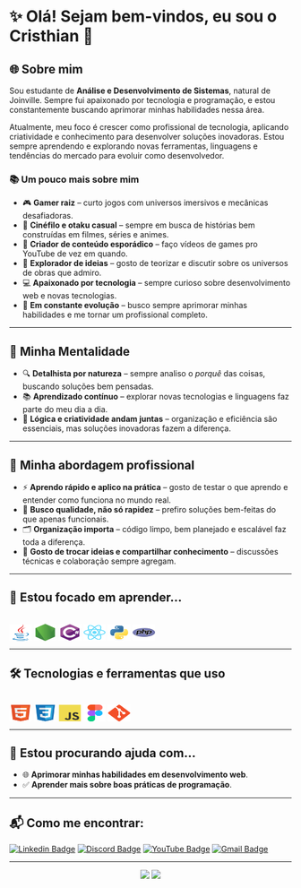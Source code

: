 # ✨ Olá! Sejam bem-vindos, eu sou o Cristhian 🙌

## 🌐 Sobre mim
Sou estudante de **Análise e Desenvolvimento de Sistemas**, natural de Joinville. Sempre fui apaixonado por tecnologia e programação, e estou constantemente buscando aprimorar minhas habilidades nessa área.

Atualmente, meu foco é crescer como profissional de tecnologia, aplicando criatividade e conhecimento para desenvolver soluções inovadoras. Estou sempre aprendendo e explorando novas ferramentas, linguagens e tendências do mercado para evoluir como desenvolvedor.

### 📚 Um pouco mais sobre mim  
- 🎮 **Gamer raiz** – curto jogos com universos imersivos e mecânicas desafiadoras.  
- 🍿 **Cinéfilo e otaku casual** – sempre em busca de histórias bem construídas em filmes, séries e animes.  
- 🎥 **Criador de conteúdo esporádico** – faço vídeos de games pro YouTube de vez em quando.  
- 🧠 **Explorador de ideias** – gosto de teorizar e discutir sobre os universos de obras que admiro.  
- 💻 **Apaixonado por tecnologia** – sempre curioso sobre desenvolvimento web e novas tecnologias.  
- 🚀 **Em constante evolução** – busco sempre aprimorar minhas habilidades e me tornar um profissional completo.  

---

## 🧠 Minha Mentalidade  
- 🔍 **Detalhista por natureza** – sempre analiso o *porquê* das coisas, buscando soluções bem pensadas.  
- 📚 **Aprendizado contínuo** – explorar novas tecnologias e linguagens faz parte do meu dia a dia.  
- 🎨 **Lógica e criatividade andam juntas** – organização e eficiência são essenciais, mas soluções inovadoras fazem a diferença.  

---

## 💼 Minha abordagem profissional  
- ⚡ **Aprendo rápido e aplico na prática** – gosto de testar o que aprendo e entender como funciona no mundo real.  
- 🎯 **Busco qualidade, não só rapidez** – prefiro soluções bem-feitas do que apenas funcionais.  
- 🗂️ **Organização importa** – código limpo, bem planejado e escalável faz toda a diferença.  
- 🤝 **Gosto de trocar ideias e compartilhar conhecimento** – discussões técnicas e colaboração sempre agregam.  

---

## 🌱 Estou focado em aprender...
<div style="display: inline_block"><br>
    <img align="center" alt="Java" height="30" width="40" src="https://raw.githubusercontent.com/devicons/devicon/master/icons/java/java-original.svg">
    <img align="center" alt="Node.js" height="30" width="40" src="https://raw.githubusercontent.com/devicons/devicon/master/icons/nodejs/nodejs-original.svg">
    <img align="center" alt="Csharp" height="30" width="40" src="https://raw.githubusercontent.com/devicons/devicon/master/icons/csharp/csharp-original.svg">
    <img align="center" alt="React" height="30" width="40" src="https://raw.githubusercontent.com/devicons/devicon/master/icons/react/react-original.svg">
    <img align="center" alt="Python" height="30" width="40" src="https://raw.githubusercontent.com/devicons/devicon/master/icons/python/python-original.svg">
    <img align="center" alt="PHP" height="30" width="40" src="https://raw.githubusercontent.com/devicons/devicon/master/icons/php/php-original.svg">
</div>

---

## 🛠️ Tecnologias e ferramentas que uso
<div style="display: inline_block"><br>
    <img align="center" alt="HTML" height="30" width="40" src="https://raw.githubusercontent.com/devicons/devicon/master/icons/html5/html5-original.svg">
    <img align="center" alt="CSS" height="30" width="40" src="https://raw.githubusercontent.com/devicons/devicon/master/icons/css3/css3-original.svg">
    <img align="center" alt="JavaScript" height="30" width="40" src="https://raw.githubusercontent.com/devicons/devicon/master/icons/javascript/javascript-original.svg">
    <img align="center" alt="Figma" height="30" width="40" src="https://raw.githubusercontent.com/devicons/devicon/master/icons/figma/figma-original.svg">
    <img align="center" alt="Git" height="30" width="40" src="https://raw.githubusercontent.com/devicons/devicon/master/icons/git/git-original.svg">
</div>

---

## 🧩 Estou procurando ajuda com...
- 🌐 **Aprimorar minhas habilidades em desenvolvimento web**.  
- ✅ **Aprender mais sobre boas práticas de programação**.  

---

## 📬 Como me encontrar:
[![Linkedin Badge](https://img.shields.io/badge/-LinkedIn-blue?style=flat-square&logo=Linkedin&logoColor=white&link=https://www.linkedin.com/in/cristhianmazon/)](https://www.linkedin.com/in/cristhianmazon/)
[![Discord Badge](https://img.shields.io/badge/-Discord-5865F2?style=flat-square&logo=discord&logoColor=white&link=https://discord.com/users/capucio)](https://discord.com/users/capucio)
[![YouTube Badge](https://img.shields.io/badge/-YouTube-FF0000?style=flat-square&logo=YouTube&logoColor=white&link=https://www.youtube.com/@capucio979)](https://www.youtube.com/@capucio979)
[![Gmail Badge](https://img.shields.io/badge/-Gmail-c14438?style=flat-square&logo=Gmail&logoColor=white&link=mailto:cristhian.s.mazon@gmail.com)](mailto:cristhian.s.mazon@gmail.com)

---

<p align="center">
  <img height="150em" src="https://github-readme-stats.vercel.app/api?username=CristhianMazon&show_icons=true&theme=vue-dark"/>
  <img height="150em" src="https://github-readme-stats.vercel.app/api/top-langs/?username=CristhianMazon&layout=compact&theme=vue-dark"/>
</p>
